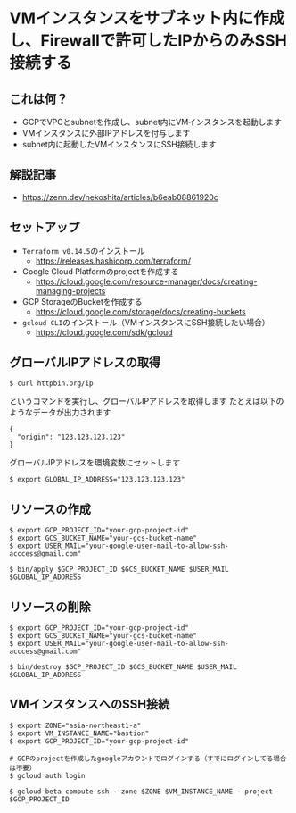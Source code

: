 # VMインスタンスをサブネット内に作成し、Firewallで許可したIPからのみSSH接続する

## これは何？
- GCPでVPCとsubnetを作成し、subnet内にVMインスタンスを起動します
- VMインスタンスに外部IPアドレスを付与します
- subnet内に起動したVMインスタンスにSSH接続します

## 解説記事
- https://zenn.dev/nekoshita/articles/b6eab08861920c

## セットアップ
- `Terraform v0.14.5`のインストール
  - https://releases.hashicorp.com/terraform/
- Google Cloud Platformのprojectを作成する
  - https://cloud.google.com/resource-manager/docs/creating-managing-projects
- GCP StorageのBucketを作成する
  - https://cloud.google.com/storage/docs/creating-buckets
- `gcloud CLI`のインストール（VMインスタンスにSSH接続したい場合）
  - https://cloud.google.com/sdk/gcloud

## グローバルIPアドレスの取得
```
$ curl httpbin.org/ip
```
というコマンドを実行し、グローバルIPアドレスを取得します
たとえば以下のようなデータが出力されます
```
{
  "origin": "123.123.123.123"
}
```
グローバルIPアドレスを環境変数にセットします
```
$ export GLOBAL_IP_ADDRESS="123.123.123.123"
```


## リソースの作成
```
$ export GCP_PROJECT_ID="your-gcp-project-id"
$ export GCS_BUCKET_NAME="your-gcs-bucket-name"
$ export USER_MAIL="your-google-user-mail-to-allow-ssh-acccess@gmail.com"

$ bin/apply $GCP_PROJECT_ID $GCS_BUCKET_NAME $USER_MAIL $GLOBAL_IP_ADDRESS
```

## リソースの削除
```
$ export GCP_PROJECT_ID="your-gcp-project-id"
$ export GCS_BUCKET_NAME="your-gcs-bucket-name"
$ export USER_MAIL="your-google-user-mail-to-allow-ssh-acccess@gmail.com"

$ bin/destroy $GCP_PROJECT_ID $GCS_BUCKET_NAME $USER_MAIL $GLOBAL_IP_ADDRESS
```

## VMインスタンスへのSSH接続
```
$ export ZONE="asia-northeast1-a"
$ export VM_INSTANCE_NAME="bastion"
$ export GCP_PROJECT_ID="your-gcp-project-id"

# GCPのprojectを作成したgoogleアカウントでログインする（すでにログインしてる場合は不要）
$ gcloud auth login

$ gcloud beta compute ssh --zone $ZONE $VM_INSTANCE_NAME --project $GCP_PROJECT_ID
```
